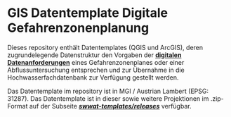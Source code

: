 # GIS Datentemplate Digitale Gefahrenzonenplanung

Dieses repository enthält Datentemplates (QGIS und ArcGIS), deren zugrundelegende Datenstruktur den Vorgaben der __[digitalen Datenanforderungen](https://www.bmlrt.gv.at/wasser/schutz-vor-hochwasser/richtlinien-leitfaeden/technische-richtlinien-fuer-gefahrenzonenplanung.html)__ eines Gefahrenzonenplanes oder einer Abflussuntersuchung entsprechen und zur Übernahme in die Hochwasserfachdatenbank zur Verfügung gestellt werden. 

Das Datentemplate im repository ist in MGI / Austrian Lambert (EPSG: 31287). Das Datentemplate ist in dieser sowie weitere Projektionen im .zip-Format auf der Subseite __[*swwat-templates/releases*](https://www.github.com/msgis/swwat-templates/releases)__ verfügbar.
